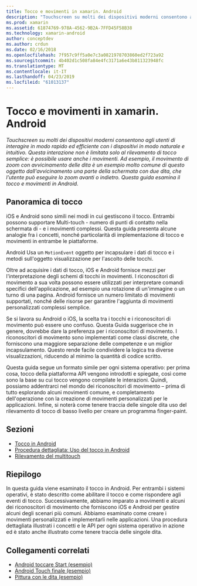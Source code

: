 ```yaml
---
title: Tocco e movimenti in xamarin. Android
description: "Touchscreen su molti dei dispositivi moderni consentono agli utenti di interagire in modo rapido ed efficiente con i dispositivi in modo naturale e intuitivo. Questa interazione non è limitata solo al rilevamento di tocco semplice: è possibile usare anche i movimenti. Ad esempio, il movimento di zoom con avvicinamento delle dita è un esempio molto comune di questo oggetto dall'avvicinamento una parte della schermata con due dita, che l'utente può eseguire lo zoom avanti o indietro. Questa guida esamina il tocco e movimenti in Android."
ms.prod: xamarin
ms.assetid: 61874769-978A-4562-9B2A-7FFD45F58B38
ms.technology: xamarin-android
author: conceptdev
ms.author: crdun
ms.date: 02/16/2018
ms.openlocfilehash: 7f957c9ff5a0e7c3a0821978703860ed2f723a92
ms.sourcegitcommit: 4b402d1c508fa84e4fc3171a6e43b811323948fc
ms.translationtype: MT
ms.contentlocale: it-IT
ms.lasthandoff: 04/23/2019
ms.locfileid: "61013137"
---
```

# <a name="touch-and-gestures-in-xamarinandroid"></a>Tocco e movimenti in xamarin. Android

_Touchscreen su molti dei dispositivi moderni consentono agli utenti di interagire in modo rapido ed efficiente con i dispositivi in modo naturale e intuitivo. Questa interazione non è limitata solo al rilevamento di tocco semplice: è possibile usare anche i movimenti. Ad esempio, il movimento di zoom con avvicinamento delle dita è un esempio molto comune di questo oggetto dall'avvicinamento una parte della schermata con due dita, che l'utente può eseguire lo zoom avanti o indietro. Questa guida esamina il tocco e movimenti in Android._

## <a name="touch-overview"></a>Panoramica di tocco

iOS e Android sono simili nei modi in cui gestiscono il tocco. Entrambi possono supportare Multi-touch - numero di punti di contatto nella schermata di - e i movimenti complessi. Questa guida presenta alcune analogie fra i concetti, nonché particolarità di implementazione di tocco e movimenti in entrambe le piattaforme.

Android Usa un `MotionEvent` oggetto per incapsulare i dati di tocco e i metodi sull'oggetto visualizzazione per l'ascolto delle tocchi.

Oltre ad acquisire i dati di tocco, iOS e Android fornisce mezzi per l'interpretazione degli schemi di tocchi in movimenti. I riconoscitori di movimento a sua volta possono essere utilizzati per interpretare comandi specifici dell'applicazione, ad esempio una rotazione di un'immagine o un turno di una pagina. Android fornisce un numero limitato di movimenti supportati, nonché delle risorse per garantire l'aggiunta di movimenti personalizzati complessi semplice.

Se si lavora su Android o iOS, la scelta tra i tocchi e i riconoscitori di movimento può essere uno confuso. Questa Guida suggerisce che in genere, dovrebbe dare la preferenza per i riconoscitori di movimento. I riconoscitori di movimento sono implementati come classi discrete, che forniscono una maggiore separazione delle competenze e un miglior incapsulamento. Questo rende facile condividere la logica tra diverse visualizzazioni, riducendo al minimo la quantità di codice scritto.

Questa guida segue un formato simile per ogni sistema operativo: per prima cosa, tocco della piattaforma API vengono introdotti e spiegate, così come sono la base su cui tocco vengono compilate le interazioni. Quindi, possiamo addentrarci nel mondo dei riconoscitori di movimento – prima di tutto esplorando alcuni movimenti comune, e completamento dell'operazione con la creazione di movimenti personalizzati per le applicazioni. Infine, si noterà come tenere traccia delle singole dita uso del rilevamento di tocco di basso livello per creare un programma finger-paint.

## <a name="sections"></a>Sezioni

-  [Tocco in Android](~/android/app-fundamentals/touch/android-touch-walkthrough.md)
-  [Procedura dettagliata: Uso del tocco in Android](~/android/app-fundamentals/touch/android-touch-walkthrough.md)
-  [Rilevamento del multitouch](touch-tracking.md)

## <a name="summary"></a>Riepilogo

In questa guida viene esaminato il tocco in Android. Per entrambi i sistemi operativi, è stato descritto come abilitare il tocco e come rispondere agli eventi di tocco. Successivamente, abbiamo imparato a movimenti e alcuni dei riconoscitori di movimento che forniscono iOS e Android per gestire alcuni degli scenari più comuni. Abbiamo esaminato come creare i movimenti personalizzati e implementarli nelle applicazioni. Una procedura dettagliata illustrati i concetti e le API per ogni sistema operativo in azione ed è stato anche illustrato come tenere traccia delle singole dita.



## <a name="related-links"></a>Collegamenti correlati

- [Android toccare Start (esempio)](https://developer.xamarin.com/samples/monodroid/ApplicationFundamentals/Touch_start)
- [Android Touch finale (esempio)](https://developer.xamarin.com/samples/monodroid/ApplicationFundamentals/Touch_final)
- [Pittura con le dita (esempio)](https://developer.xamarin.com/samples/monodroid/ApplicationFundamentals/FingerPaint)
